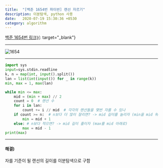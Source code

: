 ```yaml
---
title:  "[백준 1654번 파이썬] 랜선 자르기"
description: 이분탐색, python 사용
date:   2020-07-19 15:30:36 +0530
category: algorithm
---
```


[백준 1654번 링크)](https://www.acmicpc.net/problem/1654){: target="_blank"}  

***  
![1654](https://user-images.githubusercontent.com/26339800/87868824-00641f00-c9d5-11ea-82d4-0fefeb2c3cc7.JPG)    


***    
```python    
import sys
input=sys.stdin.readline
k, n = map(int, input().split())
lan = list(int(input()) for _ in range(k))
min, max = 1, max(lan)  

while min <= max:  
    mid = (min + max) // 2  
    count = 0  # 랜선 수
    for i in lan:
        count += i // mid  # 각각의 랜선들을 몇번 자를 수 있나
    if count >= n:  # n보다 더 많이 잘리면? -> mid 길이를 늘리자 (min을 mid 위로)
        min = mid + 1
    else: # n보다 적으면? -> mid 길이 줄이자 (max를 mid 아래로)
        max = mid - 1
print(max)  
```  
***  

#### 해결)  
자를 기준이 될 랜선의 길이를 이분탐색으로 구함

